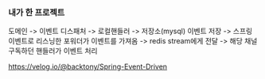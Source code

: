 ### 내가 한 프로젝트
도메인 -> 이벤트 디스패처 -> 로컬핸들러 -> 저장소(mysql) 이벤트 저장
-> 스프링 이벤트로 리스닝한 포워더가 이벤트를 가져옴 -> redis stream에게 전달 -> 해당 채널 구독하던 핸들러가 이벤트 처리

https://velog.io/@backtony/Spring-Event-Driven